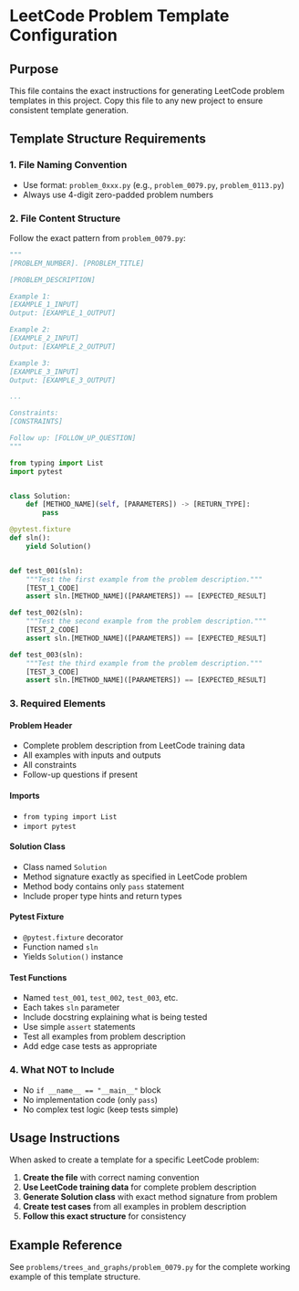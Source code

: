 # LeetCode Problem Template Configuration

## Purpose
This file contains the exact instructions for generating LeetCode problem templates in this project. Copy this file to any new project to ensure consistent template generation.

## Template Structure Requirements

### 1. File Naming Convention
- Use format: `problem_0xxx.py` (e.g., `problem_0079.py`, `problem_0113.py`)
- Always use 4-digit zero-padded problem numbers

### 2. File Content Structure
Follow the exact pattern from `problem_0079.py`:

```python
"""
[PROBLEM_NUMBER]. [PROBLEM_TITLE]

[PROBLEM_DESCRIPTION]

Example 1:
[EXAMPLE_1_INPUT]
Output: [EXAMPLE_1_OUTPUT]

Example 2:
[EXAMPLE_2_INPUT]
Output: [EXAMPLE_2_OUTPUT]

Example 3:
[EXAMPLE_3_INPUT]
Output: [EXAMPLE_3_OUTPUT]

...

Constraints:
[CONSTRAINTS]

Follow up: [FOLLOW_UP_QUESTION]
"""

from typing import List
import pytest


class Solution:
    def [METHOD_NAME](self, [PARAMETERS]) -> [RETURN_TYPE]:
        pass

@pytest.fixture
def sln():
    yield Solution()


def test_001(sln):
    """Test the first example from the problem description."""
    [TEST_1_CODE]
    assert sln.[METHOD_NAME]([PARAMETERS]) == [EXPECTED_RESULT]

def test_002(sln):
    """Test the second example from the problem description."""
    [TEST_2_CODE]
    assert sln.[METHOD_NAME]([PARAMETERS]) == [EXPECTED_RESULT]

def test_003(sln):
    """Test the third example from the problem description."""
    [TEST_3_CODE]
    assert sln.[METHOD_NAME]([PARAMETERS]) == [EXPECTED_RESULT]
```

### 3. Required Elements

#### Problem Header
- Complete problem description from LeetCode training data
- All examples with inputs and outputs
- All constraints
- Follow-up questions if present

#### Imports
- `from typing import List`
- `import pytest`

#### Solution Class
- Class named `Solution`
- Method signature exactly as specified in LeetCode problem
- Method body contains only `pass` statement
- Include proper type hints and return types

#### Pytest Fixture
- `@pytest.fixture` decorator
- Function named `sln`
- Yields `Solution()` instance

#### Test Functions
- Named `test_001`, `test_002`, `test_003`, etc.
- Each takes `sln` parameter
- Include docstring explaining what is being tested
- Use simple `assert` statements
- Test all examples from problem description
- Add edge case tests as appropriate

### 4. What NOT to Include
- No `if __name__ == "__main__"` block
- No implementation code (only `pass`)
- No complex test logic (keep tests simple)

## Usage Instructions

When asked to create a template for a specific LeetCode problem:

1. **Create the file** with correct naming convention
2. **Use LeetCode training data** for complete problem description
3. **Generate Solution class** with exact method signature from problem
4. **Create test cases** from all examples in problem description
5. **Follow this exact structure** for consistency

## Example Reference
See `problems/trees_and_graphs/problem_0079.py` for the complete working example of this template structure.
